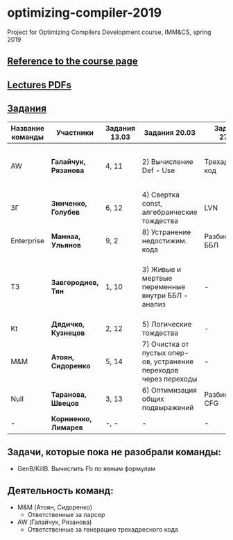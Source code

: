 # optimizing-compiler-2019
Project for Optimizing Compilers Development course, IMM&amp;CS, spring 2019

## [Reference to the course page](https://goo.gl/tLTYmW)

## [Lectures PDFs](https://drive.google.com/drive/folders/127Dj3_lesQxzR_1TgBZtKZEX8gE-nLcQ?usp=sharing)

## [Задания](https://github.com/swissarmytowel/optimizing-compiler-2019/tree/master/%D0%97%D0%B0%D0%B4%D0%B0%D0%BD%D0%B8%D1%8F_%D0%A4%D0%BE%D1%82%D0%BE)


|Название команды|Участники|Задания 13.03|Задания 20.03|Задания 27.03|Задания 02.04|Задания 10.04|
|----------------|---------|---------|---------|---------|---------|---------|
|AW|**Галайчук, Рязанова**|4, 11| 2) Вычисление Def - Use  | Трехадресный код | Хранение IN-OUT | Протяжка const на основе ИТА для достиг. перем. |
|ЗГ|**Зинченко, Голубев**|6, 12| 4) Свертка const, алгебраические тождества | LVN | - | ИТА для активных переменных + 2-3 теста |
|Enterprise|**Маннаа, Ульянов**|9, 2| 8) Устранение недостижим. кода| Разбиение на ББЛ | GenB/KillB (композиция Fb/Fs)| - |
|ТЗ|**Завгороднев, Тян**|1, 10| 3) Живые и мертвые переменные внутри ББЛ - анализ | - | - | Удаление мертвого кода на основе ИТА для активн. перем. (2-3 теста) |
|Kt|**Дядичко, Кузнецов**|2, 12| 5) Логические тождества| - | - | - |
|M&M|**Атоян, Сидоренко**|5, 14| 7) Очистка от пустых опер-ов, устранение переходов через переходы | - | - | Вычисление множеств def и use для активн.перем. |
|Null|**Таранова, Швецов**|3, 13| 6) Оптимизация общих подвыражений | Разбиение CFG | - | ИТА для достигающих определений |
|-|**Корниенко, Лимарев**|-, -| - | - | - | - |

## Задачи, которые пока не разобрали команды:
- GenB/KillB. Вычислить Fb по явным формулам


## Деятельность команд:
- M&M (Атоян, Сидоренко)
  - Ответственные за парсер
- AW (Галайчук, Рязанова)
  - Ответственные за генерацию трехадресного кода
